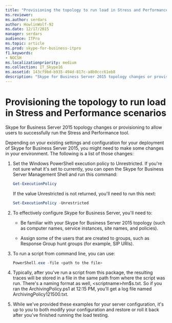 ```yaml
---
title: "Provisioning the topology to run load in Stress and Performance scenarios"
ms.reviewer: 
ms.author: serdars
author: HowlinWolf-92
ms.date: 12/17/2015
manager: serdars
audience: ITPro
ms.topic: article
ms.prod: skype-for-business-itpro
f1.keywords:
- NOCSH
ms.localizationpriority: medium
ms.collection: IT_Skype16
ms.assetid: 143cf9bd-b935-494d-817c-a8b0ccc61eb8
description: "Skype for Business Server 2015 topology changes or provisioning to allow users to successfully run the Stress and Performance tool."
---
```


# Provisioning the topology to run load in Stress and Performance scenarios
 
Skype for Business Server 2015 topology changes or provisioning to allow users to successfully run the Stress and Performance tool.
  
Depending on your existing settings and configuration for your deployment of Skype for Business Server 2015, you might need to make some changes in your environment. The following is a list of those changes:
  
1. Set the Windows PowerShell execution policy to Unrestricted. If you're not sure what it's set to currently, you can open the Skype for Business Server Management Shell and run this command:
    
   ```PowerShell
   Get-ExecutionPolicy
   ```

   If the value Unrestricted is not returned, you'll need to run this next:
    
   ```PowerShell
   Set-ExecutionPolicy -Unrestricted
   ```

2. To effectively configure Skype for Business Server, you'll need to:
    
    - Be familiar with your Skype for Business Server 2015 topology (such as computer names, service instances, site names, and policies).
    
    - Assign some of the users that are created to groups, such as Response Group hunt groups (for example, SIP URIs).
    
3. To run a script from command line, you can use:
    
   ```PowerShell
   PowerShell.exe -file <path to the file>
   ```

4. Typically, after you've run a script from this package, the resulting traces will be stored in a file in the same path from where the script was run. There's a naming format as well, \<scriptname\>$h$m$s.txt. So if you ran the ArchivingPolicy.ps1 at 12:15 PM, you'll get a log file named ArchivingPolicy121500.txt.
    
5. While we've provided these examples for your server configuration, it's up to you to both modify your configuration and restore or roll it back after you've finished running the load testing.
    

